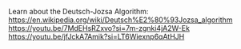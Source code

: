 Learn about the Deutsch-Jozsa Algorithm:
https://en.wikipedia.org/wiki/Deutsch%E2%80%93Jozsa_algorithm
https://youtu.be/7MdEHsRZxvo?si=7m-zgnki4jA2W-Ek
https://youtu.be/jfJckA7Amik?si=LT6Wiexnp6qAtHJH
